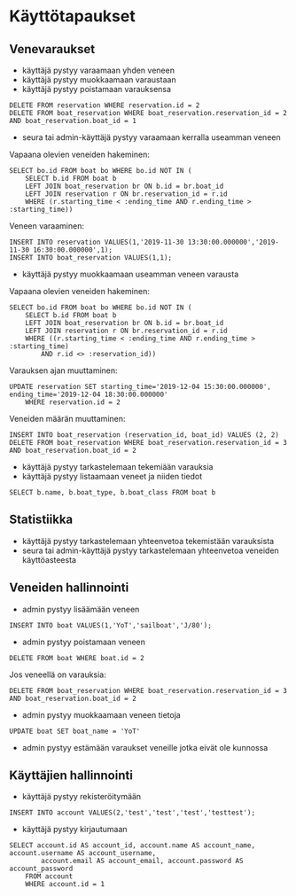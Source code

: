 # Käyttötapaukset

## Venevaraukset
- käyttäjä pystyy varaamaan yhden veneen
- käyttäjä pystyy muokkaamaan varaustaan
- käyttäjä pystyy poistamaan varauksensa
```
DELETE FROM reservation WHERE reservation.id = 2
DELETE FROM boat_reservation WHERE boat_reservation.reservation_id = 2 AND boat_reservation.boat_id = 1
```
- seura tai admin-käyttäjä pystyy varaamaan kerralla useamman veneen

Vapaana olevien veneiden hakeminen:
```
SELECT bo.id FROM boat bo WHERE bo.id NOT IN (
    SELECT b.id FROM boat b
    LEFT JOIN boat_reservation br ON b.id = br.boat_id
    LEFT JOIN reservation r ON br.reservation_id = r.id
    WHERE (r.starting_time < :ending_time AND r.ending_time > :starting_time))
```
Veneen varaaminen:
```
INSERT INTO reservation VALUES(1,'2019-11-30 13:30:00.000000','2019-11-30 16:30:00.000000',1);
INSERT INTO boat_reservation VALUES(1,1);
```
- käyttäjä pystyy muokkaamaan useamman veneen varausta

Vapaana olevien veneiden hakeminen:
```
SELECT bo.id FROM boat bo WHERE bo.id NOT IN (
    SELECT b.id FROM boat b
    LEFT JOIN boat_reservation br ON b.id = br.boat_id
    LEFT JOIN reservation r ON br.reservation_id = r.id
    WHERE ((r.starting_time < :ending_time AND r.ending_time > :starting_time)
        AND r.id <> :reservation_id))
```
Varauksen ajan muuttaminen:
```
UPDATE reservation SET starting_time='2019-12-04 15:30:00.000000', ending_time='2019-12-04 18:30:00.000000'
    WHERE reservation.id = 2
```
Veneiden määrän muuttaminen:
```
INSERT INTO boat_reservation (reservation_id, boat_id) VALUES (2, 2)
DELETE FROM boat_reservation WHERE boat_reservation.reservation_id = 3 AND boat_reservation.boat_id = 2
```
- käyttäjä pystyy tarkastelemaan tekemiään varauksia
- käyttäjä pystyy listaamaan veneet ja niiden tiedot
```
SELECT b.name, b.boat_type, b.boat_class FROM boat b
```

## Statistiikka
- käyttäjä pystyy tarkastelemaan yhteenvetoa tekemistään varauksista
- seura tai admin-käyttäjä pystyy tarkastelemaan yhteenvetoa veneiden käyttöasteesta

## Veneiden hallinnointi
- admin pystyy lisäämään veneen
```
INSERT INTO boat VALUES(1,'YoT','sailboat','J/80');
```
- admin pystyy poistamaan veneen
```
DELETE FROM boat WHERE boat.id = 2
```
Jos veneellä on varauksia:
```
DELETE FROM boat_reservation WHERE boat_reservation.reservation_id = 3 AND boat_reservation.boat_id = 2
```
- admin pystyy muokkaamaan veneen tietoja
```
UPDATE boat SET boat_name = 'YoT'
```
- admin pystyy estämään varaukset veneille jotka eivät ole kunnossa

## Käyttäjien hallinnointi
- käyttäjä pystyy rekisteröitymään
```
INSERT INTO account VALUES(2,'test','test','test','testtest');
```
- käyttäjä pystyy kirjautumaan
```
SELECT account.id AS account_id, account.name AS account_name, account.username AS account_username, 
        account.email AS account_email, account.password AS account_password
    FROM account
    WHERE account.id = 1
```
